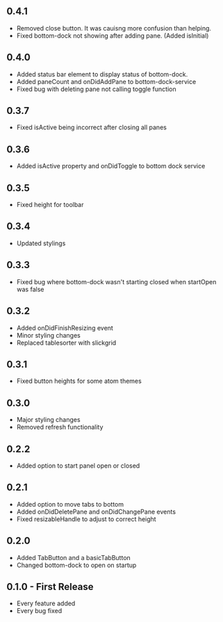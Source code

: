 ## 0.4.1
* Removed close button. It was cauisng more confusion than helping.
* Fixed bottom-dock not showing after adding pane. (Added isInitial)

## 0.4.0
* Added status bar element to display status of bottom-dock.
* Added paneCount and onDidAddPane to bottom-dock-service
* Fixed bug with deleting pane not calling toggle function

## 0.3.7
* Fixed isActive being incorrect after closing all panes

## 0.3.6
* Added isActive property and onDidToggle to bottom dock service

## 0.3.5
* Fixed height for toolbar

## 0.3.4
* Updated stylings

## 0.3.3
* Fixed bug where bottom-dock wasn't starting closed when startOpen was false

## 0.3.2
* Added onDidFinishResizing event
* Minor styling changes
* Replaced tablesorter with slickgrid

## 0.3.1
* Fixed button heights for some atom themes

## 0.3.0
* Major styling changes
* Removed refresh functionality

## 0.2.2
* Added option to start panel open or closed

## 0.2.1
* Added option to move tabs to bottom
* Added onDidDeletePane and onDidChangePane events
* Fixed resizableHandle to adjust to correct height

## 0.2.0
* Added TabButton and a basicTabButton
* Changed bottom-dock to open on startup

## 0.1.0 - First Release
* Every feature added
* Every bug fixed
